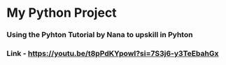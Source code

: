 # My Python Project
### Using the Pyhton Tutorial by Nana to upskill in Pyhton
### Link - https://youtu.be/t8pPdKYpowI?si=7S3j6-y3TeEbahGx
